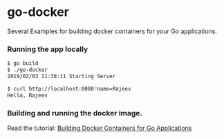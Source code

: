 # go-docker 

Several Examples for building docker containers for your Go applications.

### Running the app locally

```bash
$ go build
$ ./go-docker
2019/02/03 11:38:11 Starting Server
```

```bash
$ curl http://localhost:8080?name=Rajeev
Hello, Rajeev
```

### Building and running the docker image.

Read the tutorial: [Building Docker Containers for Go Applications](https://www.callicoder.com/docker-golang-image-container-example/) 
